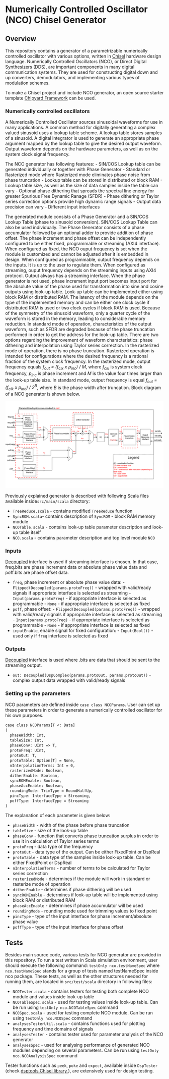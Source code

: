 Numerically Controlled Oscillator (NCO) Chisel Generator
========================================================

## Overview
This repository contains a generator of a parametrizable numerically controlled oscillator with various options, written in [Chisel](http://www.chisel-lang.org) hardware design language. Numerically Controlled 
Oscillators (NCO), or Direct Digital Synthesizers (DDS), are important components in many digital communication systems. They are used for constructing digital down and up converters, demodulators, and implementing various types of modulation schemes.

To make a Chisel project and include NCO generator, an open source starter template [Chipyard Framework](http://github.com/ucb-bar/chipyard) can be used.

### Numerically controlled oscillators
A Numerically Controlled Oscillator sources sinusoidal waveforms for use in many applications.  A common method for digitally generating a complex valued sinusoid uses a lookup table scheme. A lookup 
table stores samples of a sinusoid. A digital integrator is used to generate an appropriate phase argument mapped by the lookup table to give the desired output waveform. Output waveform depends on the hardware parameters, as well as on the system clock signal frequency.

The NCO generator has following features:
	- SIN/COS Lookup table can be generated individually or together with Phase Generator
	- Standard or Rasterized mode where Rasterized mode eliminates phase noise from phase truncation
	- Lookup table can be stored in distributed or block RAM
	- Lookup table size, as well as the size of data samples inside the table can vary
	- Optional phase dithering that spreads the spectral line energy for greater Spurious Free Dynamic Ranage (SFDR)
	- Phase dithering or Taylor series correction options provide high dynamic range signals
	- Output data precision can vary
	- Different input interfaces

The generated module consists of a Phase Generator and a SIN/COS Lookup Table (phase to sinusoid conversion). SIN/COS Lookup Table can also be used individually. The Phase Generator consists of a phase accumulator followed 
by an optional adder to provide addition of phase offset. The phase increment and phase offset can be independently configured to be either fixed, programmable or streaming (AXI4 interface). When configured as fixed, the 
NCO ouput frequency is set when the module is customized and cannot be adjusted after it is embedded in design. When configured as programmable, output frequency depends on the inputs. It is up to the user to regulate them. 
When configured as streaming, ouput frequency depends on the streaming inputs using AXI4 protocol. Output always has a streaming interface. When the phase generator is not used, phase increment input port becomes input port
for the absolute value of the phase used for transformation into sine and cosine outputs using look-up table. Look-up table can be implemented either using block RAM or distributed RAM. The latency of the module depends on the
type of the implemented memory and can be either one clock cycle if distributed RAM is used or two clock cycles if block RAM is used. Because of the symmetry of the sinusoid waveform, only a quarter cycle of the waveform is
stored in the memory, leading to considerable memory reduction. In standard mode of operation, characteristics of the output waveform, such as SFDR are degraded because of the phase truncation performed in order to get the address for the look-up table. 
There are two options regarding the improvement of waveform characteristics: phase dithering and interpolation using Taylor series correction. In the rasterized mode of operation, there is no phase truncation. Rasterized operation is 
intended for configurations where the desired frequency is a rational fraction of the system clock frequency. 
In the rasterized mode, output frequency equals *f<sub>out</sub> = (f<sub>clk</sub> x p<sub>inc</sub>) / M*, where *f<sub>clk</sub>* is system clock frequency, 
*p<sub>inc</sub>* is phase increment and *M* is the value four times larger than the look-up table size. 
In standard mode, output frequency is equal *f<sub>out</sub> = (f<sub>clk</sub> x p<sub>inc</sub>) / 2<sup>B</sup>*, where *B* is the phase width after truncation. Block diagram of a NCO generator is shown below.

![Numerically controlled oscillator block diagram](./doc/images/nco.png)

Previously explained generator is described with following Scala files available inside`src/main/scala` directory:

 - `TreeReduce.scala` - contains modified `TreeReduce` function
 - `SyncROM.scala`- contains description of `SyncROM` - block RAM memory module
 - `NCOTable.scala` - contains look-up table parameter description and look-up table itself
 - `NCO.scala` - contains parameter description and top level module `NCO`
 
### Inputs 
[Decoupled](http://github.com/freechipsproject/chisel3/wiki/Interfaces-Bulk-Connections) interface is used if streaming interface is chosen. In that case, freq.bits are phase increment data or absolute phase value data and poff.bits are phase offset data.

- `freq`, phase increment or absolute phase value data: 
		- `Flipped(Decoupled(params.protoFreq))` - wrapped with valid/ready signals
		if appropriate interface is selected as streaming
		- `Input(params.protoFreq)` - if appropriate interface is selected as programmable
		- `None` - if appropriate interface is selected as fixed
- `poff`, phase offset: 
		- `Flipped(Decoupled(params.protoFreq))` - wrapped with valid/ready signals
		if appropriate interface is selected as streaming
		- `Input(params.protoFreq)` - if appropriate interface is selected as programmable
		- `None` - if appropriate interface is selected as fixed
- `inputEnable`, enable signal for fixed configuration:
		- `Input(Bool())` - used only if `freq` interface is selected as fixed
		
### Outputs
[Decoupled](http://github.com/freechipsproject/chisel3/wiki/Interfaces-Bulk-Connections) interface is used where .bits are data that should be sent to the streaming output.		
		
- `out: Decoupled(DspComplex(params.protoOut, params.protoOut))` - complex output data wrapped with valid/ready signals

### Setting up the parameters 

NCO parameters are defined inside `case class NCOParams`. User can set up these parameters in order to generate a numerically controlled oscillator for his own purposes.

	case class NCOParams[T <: Data]
	(
	  phaseWidth: Int,
	  tableSize: Int,
	  phaseConv: UInt => T,
	  protoFreq: UInt,
	  protoOut: T,
	  protoTable: Option[T] = None,
	  nInterpolationTerms: Int = 0,
	  rasterizedMode: Boolean,
	  ditherEnable: Boolean,
	  syncROMEnable: Boolean,
	  phaseAccEnable: Boolean,
	  roundingMode: TrimType = RoundHalfUp,
	  pincType: InterfaceType = Streaming,
	  poffType: InterfaceType = Streaming
	)

The explanation of each parameter is given below:
- `phaseWidth` - width of the phase before phase truncation
- `tableSize` - size of the look-up table
- `phaseConv` - function that converts phase truncation surplus in order to use it in calculation of Taylor series terms
- `protoFreq` - data type of the frequency
- `protoOut` - data type of the output. Can be either FixedPoint or DspReal
- `protoTable` - data type of the samples inside look-up table. Can be either FixedPoint or DspReal
- `nInterpolationTerms` - number of terms to be calculated for Taylor series correction
- `rasterizedMode` - determines if the module will work in standard or rasterize mode of operation
- `ditherEnable` - determines if phase dithering will be used
- `syncROMEnable` - determines if look-up table will be implemented using block RAM or distributed RAM
- `phaseAccEnable` - determines if phase accumulator will be used
- `roundingMode` - rounding mode used for trimming values to fixed point
- `pincType` - type of the input interface for phase increment/absolute phase value
- `poffType` - type of the input interface for phase offset

## Tests

Besides main source code, various tests for NCO generator are provided in this repository. To run a test written in Scala simulation environment, user should execute the following command: `testOnly nco.testNameSpec` where 
`nco.testNameSpec` stands for a group of tests named testNameSpec inside nco package. These tests, as well as the other structures needed for running them, are located in `src/test/scala` directory in following files:
- `NCOTester.scala` - contains testers for testing both complete NCO module and values inside look-up table
- `NCOTableSpec.scala` - used for testing values inside look-up table. Can be run using `testOnly nco.NCOTableSpec` command
- `NCOSpec.scala` - used for testing complete NCO module. Can be run using `testOnly nco.NCOSpec` command
- `analysesTesterUtil.scala` - contains functions used for plotting frequency and time domains of signals
- `analysesTester` - contains tester used for parameter analysis of the NCO generator
- `analysesSpec` - used for analysing performance of generated NCO modules depending on several parameters.
Can be run using `testOnly nco.NCOAnalysisSpec` command

Tester functions such as `peek`, `poke` and `expect`, available inside `DspTester` (check [dsptools Chisel library ](http://github.com/ucb-bar/dsptools)), are extensively used for design testing.
